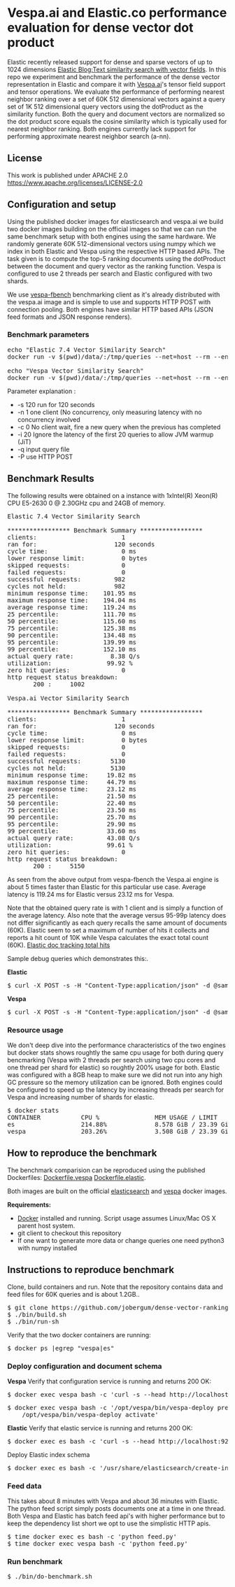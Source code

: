 # Vespa.ai and Elastic.co performance evaluation for dense vector dot product 

Elastic recently released support for dense and sparse vectors of up to 1024 dimensions [Elastic Blog:Text similarity search with vector fields](https://www.elastic.co/blog/text-similarity-search-with-vectors-in-elasticsearch).
In this repo we experiment and benchmark the performance of the dense vector representation in Elastic and compare it with [Vespa.ai](https://vespa.ai/)'s tensor field support and tensor operations.  We evaluate the performance of performing nearest neighbor ranking
over a set of 60K 512 dimensional vectors against a query set of 1K 512 dimensional query vectors using the dotProduct as the similarity function. Both the query and document vectors are normalized so the dot product score equals the cosine similarity 
which is typically used for nearest neighbor ranking. Both engines currently lack support for performing approximate nearest neighbor search (a-nn).  

## License
This work is published under APACHE 2.0  https://www.apache.org/licenses/LICENSE-2.0 

## Configuration and setup 
Using the published docker images for elasticsearch and vespa.ai we build two docker images building on the official images so that we can run the same benchmark setup with both engines using the same hardware. 
We randomly generate 60K 512-dimensional vectors using numpy which we index in both Elastic and Vespa using the respective HTTP based APIs. The task given is to compute the top-5 ranking documents using 
the dotProduct between the document and query vector as the ranking function. Vespa is configured to use 2 threads per search and Elastic configured with two shards. 

We use [vespa-fbench](https://docs.vespa.ai/documentation/performance/fbench.html) benchmarking client 
as it's already distributed with the vespa.ai image and is simple to use and supports HTTP POST with connection pooling. Both engines have similar HTTP based APIs (JSON feed formats and JSON response renders).

### Benchmark parameters

<pre>
echo "Elastic 7.4 Vector Similarity Search"
docker run -v $(pwd)/data/:/tmp/queries --net=host --rm --entrypoint /opt/vespa/bin/vespa-fbench docker.io/vespaengine/vespa -P -H "Content-Type:application/json" -q /tmp/queries/elastic/queries.txt -s 120 -n 1 -c 0 -i 20 -o /tmp/queries/result.es.txt localhost 9200 

echo "Vespa Vector Similarity Search"
docker run -v $(pwd)/data/:/tmp/queries --net=host --rm --entrypoint /opt/vespa/bin/vespa-fbench docker.io/vespaengine/vespa -P -H "Content-Type:application/json" -q /tmp/queries/vespa/queries.txt -s 120 -n 1 -c 0 -i 20 -o /tmp/queries/result.vespa.txt localhost 8080 
</pre>

Parameter explanation :
* -s 120 run for 120 seconds
* -n 1 one client (No concurrency, only measuring latency with no concurrency involved
* -c 0 No client wait, fire a new query when the previous has completed
* -i 20 Ignore the latency of the first 20 queries to allow JVM warmup (JiT)
* -q input query file 
* -P use HTTP POST 

## Benchmark Results

The following results were obtained on a instance with 1xIntel(R) Xeon(R) CPU E5-2630 0 @ 2.30GHz cpu and 24GB of memory.  

<pre>
Elastic 7.4 Vector Similarity Search

***************** Benchmark Summary *****************
clients:                       1
ran for:                     120 seconds
cycle time:                    0 ms
lower response limit:          0 bytes
skipped requests:              0
failed requests:               0
successful requests:         982
cycles not held:             982
minimum response time:    101.95 ms
maximum response time:    194.04 ms
average response time:    119.24 ms
25 percentile:            111.70 ms
50 percentile:            115.60 ms
75 percentile:            125.38 ms
90 percentile:            134.48 ms
95 percentile:            139.99 ms
99 percentile:            152.10 ms
actual query rate:          8.38 Q/s
utilization:               99.92 %
zero hit queries:              0
http request status breakdown:
       200 :     1002 

Vespa.ai Vector Similarity Search

***************** Benchmark Summary *****************
clients:                       1
ran for:                     120 seconds
cycle time:                    0 ms
lower response limit:          0 bytes
skipped requests:              0
failed requests:               0
successful requests:        5130
cycles not held:            5130
minimum response time:     19.82 ms
maximum response time:     44.79 ms
average response time:     23.12 ms
25 percentile:             21.50 ms
50 percentile:             22.40 ms
75 percentile:             23.50 ms
90 percentile:             25.70 ms
95 percentile:             29.90 ms
99 percentile:             33.60 ms
actual query rate:         43.08 Q/s
utilization:               99.61 %
zero hit queries:              0
http request status breakdown:
       200 :     5150 
</pre>

As seen from the above output from vespa-fbench the Vespa.ai engine is about 5 times faster than Elastic for this particular use case. Average latency is 119.24 ms for Elastic versus 23.12 ms for Vespa. 

Note that the obtained query rate is with 1 client and is simply a function of the average latency.
Also note that the average versus 95-99p latency does not differ significantly as each query recalls the same amount of documents (60K). Elastic seem to set a maximum of number of hits it collects and reports a hit count of 10K while Vespa calculates
the exact total count (60K). [Elastic doc tracking total hits](https://www.elastic.co/guide/en/elasticsearch/reference/7.0/search-request-track-total-hits.html )

Sample debug queries which demonstrates this:.

**Elastic**

<pre>
$ curl -X POST -s -H "Content-Type:application/json" -d @sample-queries/elastic.json http://localhost:9200/doc/_search |python -m json.tool
</pre>

**Vespa**
<pre>
$ curl -X POST -s -H "Content-Type:application/json" -d @sample-queries/vespa.json http://localhost:8080/search/ |python -m json.tool
</pre>


### Resource usage
We don't deep dive into the performance characteristics of the two engines but docker stats shows roughtly the same cpu usage for both during query bencmarking (Vespa with 2 threads per search using two cpu cores and one thread per shard for elastic) so
roughtly 200% usage for both. Elastic
was configured with a 8GB heap to make sure we did not run into any high GC pressure so the memory utilization can be ignored. Both engines could be configured to speed up the latency by increasing threads per search for Vespa and increasing number of shards
for elastic. 

<pre>
$ docker stats 
CONTAINER           CPU %               MEM USAGE / LIMIT       MEM %               NET I/O             BLOCK I/O           PIDS
es                  214.88%             8.578 GiB / 23.39 GiB   36.68%              6.87 MB / 431 kB    15.2 MB / 3.97 GB   88
vespa               203.26%             3.508 GiB / 23.39 GiB   15.00%              30.6 MB / 3.86 MB   131 MB / 847 MB     2093
</pre>

## How to reproduce the benchmark  
The benchmark comparision can be reproduced using the published Dockerfiles: [Dockerfile.vespa](Dockerfile.vespa) [Dockerfile.elastic](Dockerfile.elastic).

Both images are built on the official [elasticsearch](https://hub.docker.com/_/elasticsearch) and [vespa](https://hub.docker.com/r/vespaengine/vespa/) docker images.

**Requirements:**

* [Docker](https://www.docker.com/) installed and running. Script usage assumes Linux/Mac OS X parent host system. 
* git client to checkout this repository
* If one want to generate more data or change queries one need python3 with numpy installed

## Instructions to reproduce benchmark
Clone, build containers and run. Note that the repository contains data and feed files for 60K queries and is about 1.2GB..
<pre>
$ git clone https://github.com/jobergum/dense-vector-ranking-performance.git; cd dense-vector-ranking-performance
$ ./bin/build.sh 
$ ./bin/run-sh
</pre>

Verify that the two docker containers are running:
<pre>
$ docker ps |egrep "vespa|es"
</pre>

### Deploy configuration and document schema 
**Vespa**
Verify that configuration service is running and returns 200 OK:
<pre>
$ docker exec vespa bash -c 'curl -s --head http://localhost:19071/ApplicationStatus'
</pre>
<pre>
$ docker exec vespa bash -c '/opt/vespa/bin/vespa-deploy prepare config && \
    /opt/vespa/bin/vespa-deploy activate'
</pre>

**Elastic**
Verify that elastic service is running and returns 200 OK:
<pre>
$ docker exec es bash -c 'curl -s --head http://localhost:9200/'
</pre>
Deploy Elastic index schema 
<pre>
$ docker exec es bash -c '/usr/share/elasticsearch/create-index.sh'
</pre>

### Feed data
This takes about 8 minutes with Vespa and about 36 minutes with Elastic. The python feed script simply
posts documents one at a time in one thread. Both Vespa and Elastic has batch feed api's with higher performance but
to keep the dependency list short we opt to use the simplistic HTTP apis. 
<pre>
$ time docker exec es bash -c 'python feed.py'
$ time docker exec vespa bash -c 'python feed.py'
</pre>

### Run benchmark 
<pre>
$ ./bin/do-benchmark.sh 
</pre>

